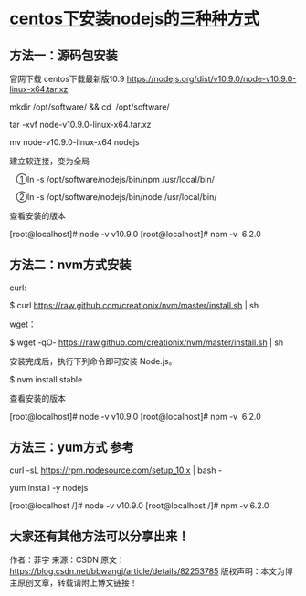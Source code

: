 # [centos下安装nodejs的三种种方式](https://blog.csdn.net/bbwangj/article/details/82253785)

## 方法一：源码包安装

官网下载 centos下载最新版10.9 https://nodejs.org/dist/v10.9.0/node-v10.9.0-linux-x64.tar.xz

mkdir /opt/software/ && cd  /opt/software/

tar -xvf node-v10.9.0-linux-x64.tar.xz

mv node-v10.9.0-linux-x64 nodejs

建立软连接，变为全局

   ①ln -s /opt/software/nodejs/bin/npm /usr/local/bin/ 

   ②ln -s /opt/software/nodejs/bin/node /usr/local/bin/

查看安装的版本

[root@localhost]# node -v
v10.9.0
[root@localhost]# npm -v 
6.2.0

## 方法二：nvm方式安装

curl:

$ curl https://raw.github.com/creationix/nvm/master/install.sh | sh

wget：

$ wget -qO- https://raw.github.com/creationix/nvm/master/install.sh | sh

安装完成后，执行下列命令即可安装 Node.js。

$ nvm install stable

查看安装的版本

[root@localhost]# node -v
v10.9.0
[root@localhost]# npm -v 
6.2.0

## 方法三：yum方式 参考

curl -sL https://rpm.nodesource.com/setup_10.x | bash -

yum install -y nodejs

[root@localhost /]# node -v
v10.9.0
[root@localhost /]# npm -v
6.2.0

大家还有其他方法可以分享出来！
--------------------- 
作者：菲宇 
来源：CSDN 
原文：https://blog.csdn.net/bbwangj/article/details/82253785 
版权声明：本文为博主原创文章，转载请附上博文链接！